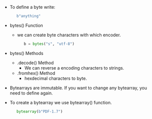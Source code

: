 - To define a byte write:
   ```python
      b"anything"
   ```
- bytes() Function
   - we can create byte characters with which encoder.
      ```python
         b = bytes("s", "utf-8")
      ```
- bytes() Methods
   - .decode() Method
      - We can reverse a encoding characters to strings.
   - .fromhex() Method
      - hexdecimal characters to byte.

- Bytearrays are immutable. If you want to change any bytearray, you need to define again.
- To create a bytearray we use bytearray() function.
   ```python
      bytearray(b"PDF-1.7")
   ```